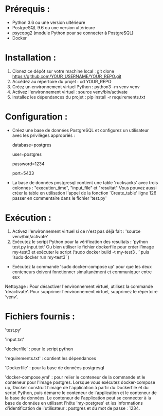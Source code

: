 # Prérequis :
- Python 3.6 ou une version ultérieure
- PostgreSQL 9.6 ou une version ultérieure
- psycopg2 (module Python pour se connecter à PostgreSQL)
- Docker 

# Installation : 
1. Clonez ce dépôt sur votre machine local : git clone https://github.com/YOUR_USERNAME/YOUR_REPO.git
2. Accédez au répertoire du projet : cd YOUR_REPO
3. Créez un environnement virtuel Python : python3 -m venv venv
4. Activez l'environnement virtuel : source venv/bin/activate
5. Installez les dépendances du projet : pip install -r requirements.txt

# Configuration : 
- Créez une base de données PostgreSQL et configurez un utilisateur avec les privilèges appropriés : 

  database=postgres

  user=postgres

  password=1234

  port=5433
- La base de données postgresql contient une table 'rucksacks' avec trois colonnes : "execution_time", "input_file" et "resultat" 
Vous pouvez aussi créer la table en utilisation l'appel de la fonction 'Create_table' ligne 126 passer en commentaire dans le fichier 'test.py'

# Exécution :
1. Activez l'environnement virtuel si ce n'est pas déjà fait : 'source venv/bin/activate'
2. Exécutez le script Python pour la vérification des resultats : 'python test.py input.txt' 
Ou bien utiliser le fichier dockerfile pour créer l’image my-test3 et exécuter le script (‘sudo docker build -t my-test3 . ’ puis ‘sudo docker run my-test3’ )
- Exécutez la commande 'sudo docker-compose up' pour que les deux conteneurs doivent fonctionner simultanément et communiquer entre eux


Nettoyage :
Pour désactiver l'environnement virtuel, utilisez la commande ‘deactivate’.
Pour supprimer l'environnement virtuel, supprimez le répertoire ‘venv’.

# Fichiers fournis :
  'test.py' 

  'input.txt'
 
  'dockerfile' : pour le script python

  'requirements.txt' : contient les dépendances 

  'Dockerfile' : pour la base de données postgresql

  'docker-compose.yml' : pour relier le conteneur de la commande et le conteneur pour l'image postgres. Lorsque vous exécutez docker-compose up, Docker construit l'image de l'application à partir du Dockerfile et du script Python, puis démarre le conteneur de l'application et le conteneur de la base de données. Le conteneur de l'application peut se connecter à la base de données en utilisant l'hôte 'my-postgres' et les informations d'identification de l'utilisateur : postgres et du mot de passe : 1234.


